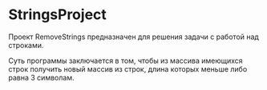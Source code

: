 # StringsProject

Проект RemoveStrings предназначен для решения задачи с работой над строками.

Суть программы заключается в том, чтобы из массива имеющихся строк
получить новый массив из строк, длина которых меньше либо равна 3 символам.
